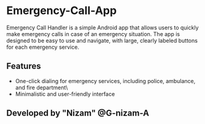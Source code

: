 # Emergency-Call-App

Emergency Call Handler is a simple Android app that allows users to quickly make emergency calls in case of an emergency situation. The app is designed to be easy to use and navigate, with large, clearly labeled buttons for each emergency service.

## Features

- One-click dialing for emergency services, including police, ambulance, and fire department\
- Minimalistic and user-friendly interface

## Developed by "Nizam" @G-nizam-A
